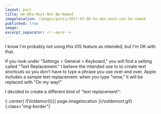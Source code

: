 ```yaml
---
layout: post
title: He-Who-Must-Not-Be-Named
imagelocation: /images/posts/2017-03-06-he-who-must-not-be-named
published: true
image:
excerpt_separator: <!--more-->
---
```


I know I'm probably not using this iOS feature as intended, but I'm OK with that.

<!--more-->

If you look under "Settings > General > Keyboard," you will find a setting called "Text Replacement." I believe the intended use to to create text shortcuts so you don't have to type a phrase you use over and over. Apple includes a sample text replacement: when you type "omw," it will be replaced with "On my way!"

I decided to create a different kind of "text replacement":

{:.center}
![Voldemort]({{ page.imagelocation }}/voldemort.gif){:class="img-border"}




